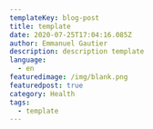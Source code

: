 ```yaml
---
templateKey: blog-post
title: template
date: 2020-07-25T17:04:16.085Z
author: Emmanuel Gautier
description: description template
language:
  - en
featuredimage: /img/blank.png
featuredpost: true
category: Health
tags:
  - template
---
```

